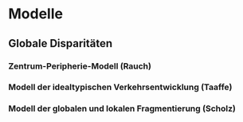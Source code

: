 # Modelle

## Globale Disparitäten

### Zentrum-Peripherie-Modell (Rauch)

### Modell der idealtypischen Verkehrsentwicklung (Taaffe)

### Modell der globalen und lokalen Fragmentierung (Scholz)
<!--stackedit_data:
eyJoaXN0b3J5IjpbMzQ1NzE3NTY2XX0=
-->